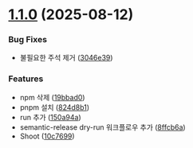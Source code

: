 # [1.1.0](https://github.com/mlnwns/snap-spot-journey/compare/v1.0.0...v1.1.0) (2025-08-12)


### Bug Fixes

* 불필요한 주석 제거 ([3046e39](https://github.com/mlnwns/snap-spot-journey/commit/3046e391626656d002442450d5b30826d969022f))


### Features

* npm 삭제 ([19bbad0](https://github.com/mlnwns/snap-spot-journey/commit/19bbad072beac51e13c59724f04356a2c23be2b9))
* pnpm 설치 ([824d8b1](https://github.com/mlnwns/snap-spot-journey/commit/824d8b1f9ed09eff4eb56c6545792d28789058bc))
* run 추가 ([150a94a](https://github.com/mlnwns/snap-spot-journey/commit/150a94ab0b6c46d1c095dda0933eac1922814647))
* semantic-release dry-run 워크플로우 추가 ([8ffcb6a](https://github.com/mlnwns/snap-spot-journey/commit/8ffcb6a5370fda4f5c2fa4dddb46fc152f7ea92d))
* Shoot ([10c7699](https://github.com/mlnwns/snap-spot-journey/commit/10c76994dcce363a43cd9125e852cd9c2ce494c8))

